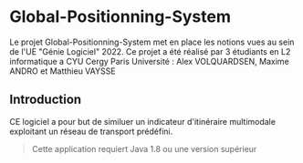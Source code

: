 # Global-Positionning-System
Le projet Global-Positionning-System met en place les notions vues au sein de l'UE "Génie Logiciel" 2022. Ce projet a été réalisé par 3 étudiants en L2 informatique a CYU Cergy Paris Université : Alex VOLQUARDSEN, Maxime ANDRO et Matthieu VAYSSE
## Introduction
CE logiciel a pour but de similuer un indicateur d'itinéraire multimodale exploitant un réseau de transport prédéfini.
> Cette application requiert Java 1.8 ou une version supérieur
